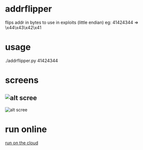 # addrflipper
flips addr in bytes to use in exploits (little endian) eg: 41424344 => \x44\x43\x42\x41

# usage
./addrflipper.py 41424344

# screens
![alt scree](https://snag.gy/Ml29jC.jpg)
-
![alt scree](https://snag.gy/6jVtkM.jpg)

# run online
[run on the cloud](https://repl.it/EVOR/1)
